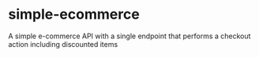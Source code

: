 # simple-ecommerce
A simple e-commerce API with a single endpoint that performs a checkout action including discounted items
